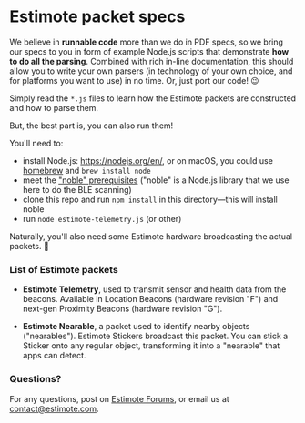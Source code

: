 # Estimote packet specs

We believe in **runnable code** more than we do in PDF specs, so we bring our specs to you in form of example Node.js scripts that demonstrate **how to do all the parsing**. Combined with rich in-line documentation, this should allow you to write your own parsers (in technology of your own choice, and for platforms you want to use) in no time. Or, just port our code! :wink:

Simply read the `*.js` files to learn how the Estimote packets are constructed and how to parse them.

But, the best part is, you can also run them!

You'll need to:

- install Node.js: https://nodejs.org/en/, or on macOS, you could use [homebrew][h] and `brew install node`
- meet the ["noble" prerequisites][n] ("noble" is a Node.js library that we use here to do the BLE scanning)
- clone this repo and run `npm install` in this directory—this will install noble
- run `node estimote-telemetry.js` (or other)

[h]: http://brew.sh/
[n]: https://github.com/sandeepmistry/noble#prerequisites

Naturally, you'll also need some Estimote hardware broadcasting the actual packets. :satellite:

### List of Estimote packets

- **Estimote Telemetry**, used to transmit sensor and health data from the beacons. Available in Location Beacons (hardware revision "F") and next-gen Proximity Beacons (hardware revision "G").

- **Estimote Nearable**, a packet used to identify nearby objects ("nearables"). Estimote Stickers broadcast this packet. You can stick a Sticker onto any regular object, transforming it into a "nearable" that apps can detect.

### Questions?

For any questions, post on [Estimote Forums][ef], or email us at <contact@estimote.com>.

[ef]: https://forums.estimote.com/

